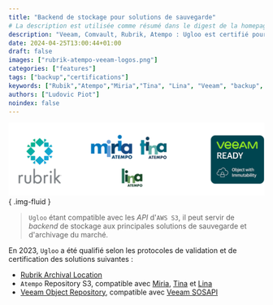 ```yaml
---
title: "Backend de stockage pour solutions de sauvegarde"
# La description est utilisée comme résumé dans le digest de la homepage
description: "Veeam, Comvault, Rubrik, Atempo : Ugloo est certifié pour servir de backend de stockage aux principales solutions de sauvegarde et d'archivage du marché."
date: 2024-04-25T13:00:44+01:00
draft: false
images: ["rubrik-atempo-veeam-logos.png"]
categories: ["features"]
tags: ["backup","certifications"]
keywords: ["Rubik","Atempo","Miria","Tina", "Lina", "Veeam", "backup", "archivage", "certification", "validation"]
authors: ["Ludovic Piot"]
noindex: false
---
```


![Logos de solutions de sauvegarde compatibles Veeam / Rubrik / Atempo / ComVault](rubrik-atempo-veeam-logos.png "Logos Veeam / Rubrik / Atempo / ComVault")
{ .img-fluid }

> `Ugloo` étant compatible avec les _API_ d'`AWS S3`, il peut servir de _backend_ de stockage aux principales solutions de sauvegarde et d'archivage du marché.

En 2023, `Ugloo` a été qualifié selon les protocoles de validation et de certification des solutions suivantes :
* [Rubrik Archival Location](https://docs.rubrik.com/en-us/saas/saas/arch_dc_archival_location_details.html)
* `Atempo` Repository S3, compatible avec [Miria](https://www.atempo.com/fr/produits/miria-sauvegarde-et-migration-de-stockages-de-fichiers-de-grands-volumes/), [Tina](https://www.atempo.com/fr/produits/tina-atempo-time-navigator-sauvegarde-d-entreprise-complete/) et [Lina](https://www.atempo.com/fr/produits/lina-sauvegarde-des-postes-fixes-et-portables-2/)
* [Veeam Object Repository](https://helpcenter.veeam.com/docs/backup/vsphere/object_storage_repository.html?ver=120), compatible avec [Veeam SOSAPI](https://helpcenter.veeam.com/docs/backup/vsphere/sosapi.html?ver=120)